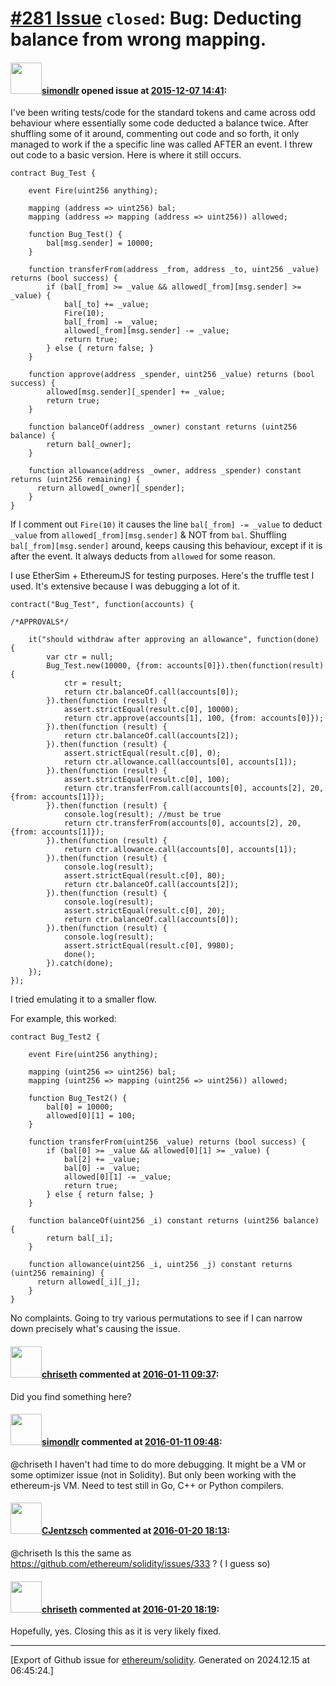 # [\#281 Issue](https://github.com/ethereum/solidity/issues/281) `closed`: Bug: Deducting balance from wrong mapping.

#### <img src="https://avatars.githubusercontent.com/u/716965?u=0244e9f8f00db648987c818f23a6c7666a9ecf94&v=4" width="50">[simondlr](https://github.com/simondlr) opened issue at [2015-12-07 14:41](https://github.com/ethereum/solidity/issues/281):

I've been writing tests/code for the standard tokens and came across odd behaviour where essentially some code deducted a balance twice. After shuffling some of it around, commenting out code and so forth, it only managed to work if the a specific line was called AFTER an event. I threw out code to a basic version. Here is where it still occurs.

```
contract Bug_Test {

    event Fire(uint256 anything);

    mapping (address => uint256) bal;
    mapping (address => mapping (address => uint256)) allowed;

    function Bug_Test() {
        bal[msg.sender] = 10000;
    }

    function transferFrom(address _from, address _to, uint256 _value) returns (bool success) {
        if (bal[_from] >= _value && allowed[_from][msg.sender] >= _value) {
            bal[_to] += _value;
            Fire(10);
            bal[_from] -= _value;
            allowed[_from][msg.sender] -= _value;
            return true;
        } else { return false; }
    }

    function approve(address _spender, uint256 _value) returns (bool success) {
        allowed[msg.sender][_spender] += _value;
        return true;
    }

    function balanceOf(address _owner) constant returns (uint256 balance) {
        return bal[_owner];
    }

    function allowance(address _owner, address _spender) constant returns (uint256 remaining) {
      return allowed[_owner][_spender];
    }
}
```

If I comment out `Fire(10)` it causes the line `bal[_from] -= _value` to deduct `_value` from `allowed[_from][msg.sender]` & NOT from `bal`. Shuffling `bal[_from][msg.sender]` around, keeps causing this behaviour, except if it is after the event. It always deducts from `allowed` for some reason.

I use EtherSim + EthereumJS for testing purposes. Here's the truffle test I used. It's extensive because I was debugging a lot of it.

```
contract("Bug_Test", function(accounts) {

/*APPROVALS*/

    it("should withdraw after approving an allowance", function(done) {
        var ctr = null;
        Bug_Test.new(10000, {from: accounts[0]}).then(function(result) {
            ctr = result;
            return ctr.balanceOf.call(accounts[0]);
        }).then(function (result) {
            assert.strictEqual(result.c[0], 10000);
            return ctr.approve(accounts[1], 100, {from: accounts[0]});
        }).then(function (result) {
            return ctr.balanceOf.call(accounts[2]);
        }).then(function (result) {
            assert.strictEqual(result.c[0], 0);
            return ctr.allowance.call(accounts[0], accounts[1]);
        }).then(function (result) {
            assert.strictEqual(result.c[0], 100);
            return ctr.transferFrom.call(accounts[0], accounts[2], 20, {from: accounts[1]});
        }).then(function (result) {
            console.log(result); //must be true
            return ctr.transferFrom(accounts[0], accounts[2], 20, {from: accounts[1]});
        }).then(function (result) {
            return ctr.allowance.call(accounts[0], accounts[1]);
        }).then(function (result) {
            console.log(result);
            assert.strictEqual(result.c[0], 80);
            return ctr.balanceOf.call(accounts[2]);
        }).then(function (result) {
            console.log(result);
            assert.strictEqual(result.c[0], 20);
            return ctr.balanceOf.call(accounts[0]);
        }).then(function (result) {
            console.log(result);
            assert.strictEqual(result.c[0], 9980);
            done();
        }).catch(done);
    });
});
```

I tried emulating it to a smaller flow.

For example, this worked:

```
contract Bug_Test2 {

    event Fire(uint256 anything);

    mapping (uint256 => uint256) bal;
    mapping (uint256 => mapping (uint256 => uint256)) allowed;

    function Bug_Test2() {
        bal[0] = 10000;
        allowed[0][1] = 100;
    }

    function transferFrom(uint256 _value) returns (bool success) {
        if (bal[0] >= _value && allowed[0][1] >= _value) {
            bal[2] += _value;
            bal[0] -= _value;
            allowed[0][1] -= _value;
            return true;
        } else { return false; }
    }

    function balanceOf(uint256 _i) constant returns (uint256 balance) {
        return bal[_i];
    }

    function allowance(uint256 _i, uint256 _j) constant returns (uint256 remaining) {
      return allowed[_i][_j];
    }
}
```

No complaints. Going to try various permutations to see if I can narrow down precisely what's causing the issue.


#### <img src="https://avatars.githubusercontent.com/u/9073706?v=4" width="50">[chriseth](https://github.com/chriseth) commented at [2016-01-11 09:37](https://github.com/ethereum/solidity/issues/281#issuecomment-170487793):

Did you find something here?

#### <img src="https://avatars.githubusercontent.com/u/716965?u=0244e9f8f00db648987c818f23a6c7666a9ecf94&v=4" width="50">[simondlr](https://github.com/simondlr) commented at [2016-01-11 09:48](https://github.com/ethereum/solidity/issues/281#issuecomment-170490664):

@chriseth I haven't had time to do more debugging. It might be a VM or some optimizer issue (not in Solidity). But only been working with the ethereum-js VM. Need to test still in Go, C++ or Python compilers.

#### <img src="https://avatars.githubusercontent.com/u/8452011?u=a9131a1bca8fd454a0dc51eb2df7742ec1f8ec85&v=4" width="50">[CJentzsch](https://github.com/CJentzsch) commented at [2016-01-20 18:13](https://github.com/ethereum/solidity/issues/281#issuecomment-173311884):

@chriseth Is this the same as https://github.com/ethereum/solidity/issues/333 ? ( I guess so)

#### <img src="https://avatars.githubusercontent.com/u/9073706?v=4" width="50">[chriseth](https://github.com/chriseth) commented at [2016-01-20 18:19](https://github.com/ethereum/solidity/issues/281#issuecomment-173313592):

Hopefully, yes. Closing this as it is very likely fixed.


-------------------------------------------------------------------------------



[Export of Github issue for [ethereum/solidity](https://github.com/ethereum/solidity). Generated on 2024.12.15 at 06:45:24.]
